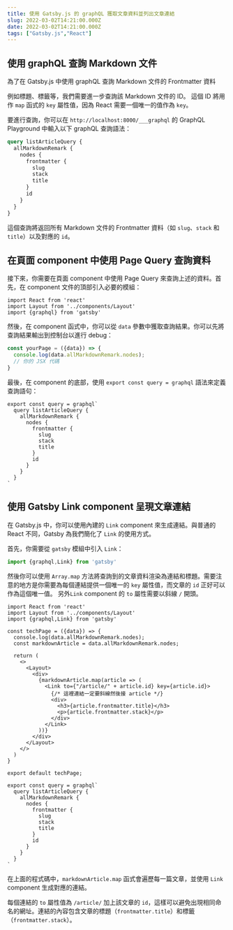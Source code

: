 ```yaml
---
title: 使用 Gatsby.js 的 graphQL 獲取文章資料並列出文章連結
slug: 2022-03-02T14:21:00.000Z
date: 2022-03-02T14:21:00.000Z
tags: ["Gatsby.js","React"]
---
```


## 使用 graphQL 查詢 Markdown 文件

為了在 Gatsby.js 中使用 graphQL 查詢 Markdown 文件的 Frontmatter 資料

例如標題、標籤等，我們需要進一步查詢該 Markdown 文件的 ID。
這個 ID 將用作 `map` 函式的 `key` 屬性值，因為 React 需要一個唯一的值作為 `key`。

要進行查詢，你可以在 `http://localhost:8000/___graphql` 的 GraphQL Playground 中輸入以下 graphQL 查詢語法：

```graphql
query listArticleQuery {
  allMarkdownRemark {
    nodes {
      frontmatter {
        slug
        stack
        title
      }
      id
    }
  }
}
```

這個查詢將返回所有 Markdown 文件的 Frontmatter 資料（如 `slug`、`stack` 和 `title`）以及對應的 `id`。

## 在頁面 component 中使用 Page Query 查詢資料

接下來，你需要在頁面 component 中使用 Page Query 來查詢上述的資料。首先，在 component 文件的頂部引入必要的模組：

```javascript=
import React from 'react'
import Layout from '../components/Layout'
import {graphql} from 'gatsby'
```

然後，在 component 函式中，你可以從 `data` 參數中獲取查詢結果。你可以先將查詢結果輸出到控制台以進行 debug：

```javascript
const yourPage = ({data}) => {
  console.log(data.allMarkdownRemark.nodes);
  // 你的 JSX 代碼
}
```

最後，在 component 的底部，使用 `export const query = graphql` 語法來定義查詢語句：

```javascript=
export const query = graphql`
  query listArticleQuery {
    allMarkdownRemark {
      nodes {
        frontmatter {
          slug
          stack
          title
        }
        id
      }
    }
  }
`
```

## 使用 Gatsby Link component 呈現文章連結

在 Gatsby.js 中，你可以使用內建的 `Link` component 來生成連結。與普通的 React 不同，Gatsby 為我們簡化了 `Link` 的使用方式。

首先，你需要從 `gatsby` 模組中引入 `Link`：

```javascript
import {graphql,Link} from 'gatsby'
```

然後你可以使用 `Array.map` 方法將查詢到的文章資料渲染為連結和標題。需要注意的地方是你需要為每個連結提供一個唯一的 `key` 屬性值，而文章的 `id` 正好可以作為這個唯一值。
另外`Link` component 的 `to` 屬性需要以斜線 `/` 開頭。

```jsx=
import React from 'react'
import Layout from '../components/Layout'
import {graphql,Link} from 'gatsby'

const techPage = ({data}) => {
  console.log(data.allMarkdownRemark.nodes);
  const markdownArticle = data.allMarkdownRemark.nodes;

  return (
    <>
      <Layout>
        <div>
          {markdownArticle.map(article => (
            <Link to={"/article/" + article.id} key={article.id}>
              {/* 這裡連結一定要斜線然後接 article */}
              <div>
                <h3>{article.frontmatter.title}</h3>
                <p>{article.frontmatter.stack}</p>
              </div>
            </Link>
          ))}
        </div>
      </Layout>
    </>
  )
}

export default techPage;

export const query = graphql`
  query listArticleQuery {
    allMarkdownRemark {
      nodes {
        frontmatter {
          slug
          stack
          title
        }
        id
      }
    }
  }
`
```

在上面的程式碼中，`markdownArticle.map` 函式會遍歷每一篇文章，並使用 `Link` component 生成對應的連結。

每個連結的 `to` 屬性值為 `/article/` 加上該文章的 `id`，這樣可以避免出現相同命名的網址。連結的內容包含文章的標題（`frontmatter.title`）和標籤（`frontmatter.stack`）。

